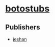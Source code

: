 # [botostubs](https://pypi.org/project/botostubs)



## Publishers
- [jeshan](https://pypi.org/user/jeshan)

